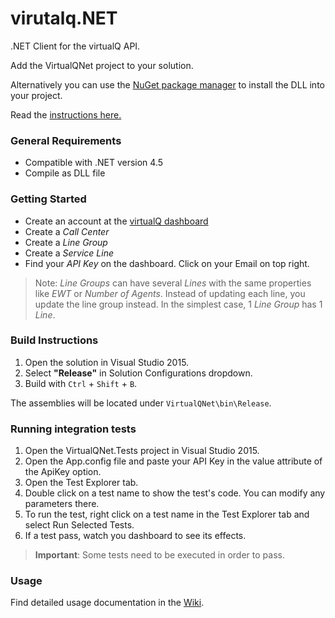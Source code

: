 # virutalq.NET
.NET Client for the virtualQ API. 

Add the VirtualQNet project to your solution.

Alternatively you can use the [NuGet package manager](https://www.nuget.org/) to install the DLL into your project. 

Read the [instructions here.](https://github.com/virtualq/virtualQ.NET/wiki/Installation)

### General Requirements
- Compatible with .NET version 4.5
- Compile as DLL file

### Getting Started

- Create an account at the [virtualQ dashboard](https://dashboard.virtualq.io)
- Create a _Call Center_
- Create a _Line Group_
- Create a _Service Line_
- Find your _API Key_ on the dashboard. Click on your Email on top right.

> Note: _Line Groups_ can have several _Lines_ with the same properties like _EWT_ or _Number of Agents_. Instead of updating each line, you update the line group instead. In the simplest case, 1 _Line Group_ has 1 _Line_.

### Build Instructions

1. Open the solution in Visual Studio 2015.
2. Select **"Release"** in Solution Configurations dropdown.
3. Build with `Ctrl` + `Shift` + `B`.

The assemblies will be located under `VirtualQNet\bin\Release`.

### Running integration tests

1. Open the VirtualQNet.Tests project in Visual Studio 2015.
2. Open the App.config file and paste your API Key in the value attribute of the ApiKey option.
3. Open the Test Explorer tab.
4. Double click on a test name to show the test's code. You can modify any parameters there.
5. To run the test, right click on a test name in the Test Explorer tab and select Run Selected Tests.
6. If a test pass, watch you dashboard to see its effects.

> **Important**: Some tests need to be executed in order to pass.

### Usage

Find detailed usage documentation in the [Wiki](https://github.com/virtualq/virutalQ.NET/wiki).

<br>
